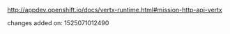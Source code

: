 http://appdev.openshift.io/docs/vertx-runtime.html#mission-http-api-vertx

 
 changes added on: 1525071012490